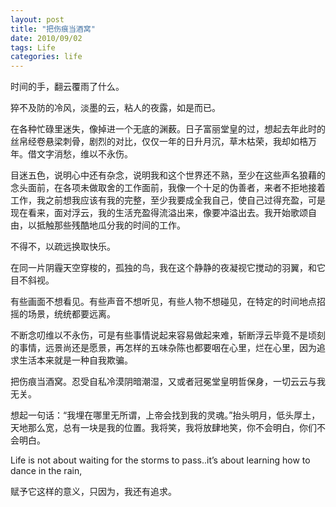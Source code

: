 ```yaml
---
layout: post
title: "把伤痕当酒窝"
date: 2010/09/02
tags: Life
categories: life
---
```

时间的手，翻云覆雨了什么。

猝不及防的冷风，淡墨的云，粘人的夜露，如是而已。

在各种忙碌里迷失，像掉进一个无底的渊薮。日子富丽堂皇的过，想起去年此时的丝帛经卷悬梁刺骨，剧烈的对比，仅仅一年的日升月沉，草木枯荣，我却如梏万年。借文字消愁，维以不永伤。

目迷五色，说明心中还有杂念，说明我和这个世界还不熟，至少在这些声名狼藉的念头面前，在各项未做取舍的工作面前，我像一个十足的伪善者，来者不拒地接着工作，我之前想我应该有我的完整，至少我要成全我自己，使自己过得充盈，可是现在看来，面对浮云，我的生活充盈得流溢出来，像要冲溢出去。我开始歌颂自由，以抵触那些残酷地瓜分我的时间的工作。

不得不，以疏远换取快乐。

在同一片阴霾天空穿梭的，孤独的鸟，我在这个静静的夜凝视它搅动的羽翼，和它目不斜视。

有些画面不想看见。有些声音不想听见，有些人物不想碰见，在特定的时间地点招摇的场景，统统都要远离。

不断念叨维以不永伤，可是有些事情说起来容易做起来难，斩断浮云毕竟不是顷刻的事情，远景尚还是愿景，再怎样的五味杂陈也都要咽在心里，烂在心里，因为追求生活本来就是一种自我欺骗。

把伤痕当酒窝。忍受自私冷漠阴暗潮湿，又或者冠冕堂皇明哲保身，一切云云与我无关。

想起一句话：“我埋在哪里无所谓，上帝会找到我的灵魂。”抬头明月，低头厚土，天地那么宽，总有一块是我的位置。我将笑，我将放肆地笑，你不会明白，你们不会明白。

Life is not about waiting for the storms to pass..it’s about learning how to dance in the rain,

赋予它这样的意义，只因为，我还有追求。